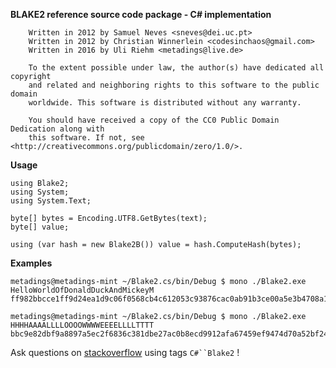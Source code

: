 ﻿
**﻿BLAKE2 reference source code package - C# implementation**

```
	Written in 2012 by Samuel Neves <sneves@dei.uc.pt>
	Written in 2012 by Christian Winnerlein <codesinchaos@gmail.com>
	Written in 2016 by Uli Riehm <metadings@live.de>

	To the extent possible under law, the author(s) have dedicated all copyright
	and related and neighboring rights to this software to the public domain
	worldwide. This software is distributed without any warranty.

	You should have received a copy of the CC0 Public Domain Dedication along with
	this software. If not, see <http://creativecommons.org/publicdomain/zero/1.0/>.
```

**Usage**

```
using Blake2;
using System;
using System.Text;

byte[] bytes = Encoding.UTF8.GetBytes(text);
byte[] value;

using (var hash = new Blake2B()) value = hash.ComputeHash(bytes);
```

**Examples**

```
metadings@metadings-mint ~/Blake2.cs/bin/Debug $ mono ./Blake2.exe HelloWorldOfDonaldDuckAndMickeyM
ff982bbcce1ff9d24ea1d9c06f0568cb4c612053c93876cac0ab91b3ce00a5e3b4708a146d41cb1e55e77a8863ce42298e22de0c34c85ee92dbcc9dab9092c6c

metadings@metadings-mint ~/Blake2.cs/bin/Debug $ mono ./Blake2.exe HHHHAAAALLLLOOOOWWWWEEEELLLLTTTT
bbc9e82dbf9a8897a5ec2f6836c381dbe27ac0b8ecd9912afa67459ef9474d70a52bf24ad5dcf29dbb8004d19a387b6516cc47ffae99d59d52efc013456c6b48
```

Ask questions on [stackoverflow](http://stackoverflow.com/questions/tagged/c%23+blake2) using tags `C#``Blake2` !

